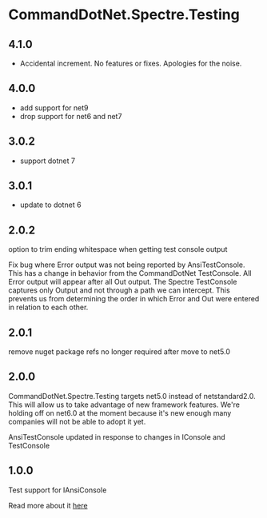 # CommandDotNet.Spectre.Testing

## 4.1.0

* Accidental increment. No features or fixes. Apologies for the noise.

## 4.0.0

* add support for net9
* drop support for net6 and net7

## 3.0.2

* support dotnet 7

## 3.0.1

* update to dotnet 6

## 2.0.2

option to trim ending whitespace when getting test console output

Fix bug where Error output was not being reported by AnsiTestConsole. 
This has a change in behavior from the CommandDotNet TestConsole. All Error output will appear after all Out output.
The Spectre TestConsole captures only Output and not through a path we can intercept. 
This prevents us from determining the order in which Error and Out were entered in relation to each other.

## 2.0.1

remove nuget package refs no longer required after move to net5.0

## 2.0.0

CommandDotNet.Spectre.Testing targets net5.0 instead of netstandard2.0.  This will allow us to take advantage of new framework features.
We're holding off on net6.0 at the moment because it's new enough many companies will not be able to adopt it yet.

AnsiTestConsole updated in response to changes in IConsole and TestConsole

## 1.0.0

Test support for IAnsiConsole

Read more about it [here](../OtherFeatures/spectre.md)

